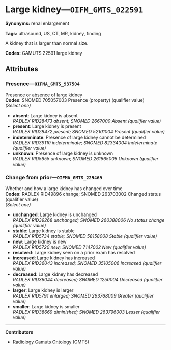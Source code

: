 # Large kidney—`OIFM_GMTS_022591`

**Synonyms:** renal enlargement

**Tags:** ultrasound, US, CT, MR, kidney, finding

A kidney that is larger than normal size.

**Codes:** GAMUTS 22591 large kidney

## Attributes

### Presence—`OIFMA_GMTS_937504`

Presence or absence of large kidney  
**Codes**: SNOMED 705057003 Presence (property) (qualifier value)  
*(Select one)*

- **absent**: Large kidney is absent  
_RADLEX RID28473 absent; SNOMED 2667000 Absent (qualifier value)_
- **present**: Large kidney is present  
_RADLEX RID28472 present; SNOMED 52101004 Present (qualifier value)_
- **indeterminate**: Presence of large kidney cannot be determined  
_RADLEX RID39110 indeterminate; SNOMED 82334004 Indeterminate (qualifier value)_
- **unknown**: Presence of large kidney is unknown  
_RADLEX RID5655 unknown; SNOMED 261665006 Unknown (qualifier value)_

### Change from prior—`OIFMA_GMTS_229469`

Whether and how a large kidney has changed over time  
**Codes**: RADLEX RID49896 change; SNOMED 263703002 Changed status (qualifier value)  
*(Select one)*

- **unchanged**: Large kidney is unchanged  
_RADLEX RID39268 unchanged; SNOMED 260388006 No status change (qualifier value)_
- **stable**: Large kidney is stable  
_RADLEX RID5734 stable; SNOMED 58158008 Stable (qualifier value)_
- **new**: Large kidney is new  
_RADLEX RID5720 new; SNOMED 7147002 New (qualifier value)_
- **resolved**: Large kidney seen on a prior exam has resolved  
- **increased**: Large kidney has increased  
_RADLEX RID36043 increased; SNOMED 35105006 Increased (qualifier value)_
- **decreased**: Large kidney has decreased  
_RADLEX RID36044 decreased; SNOMED 1250004 Decreased (qualifier value)_
- **larger**: Large kidney is larger  
_RADLEX RID5791 enlarged; SNOMED 263768009 Greater (qualifier value)_
- **smaller**: Large kidney is smaller  
_RADLEX RID38669 diminished; SNOMED 263796003 Lesser (qualifier value)_

---

**Contributors**

- [Radiology Gamuts Ontology](https://gamuts.net/) (GMTS)